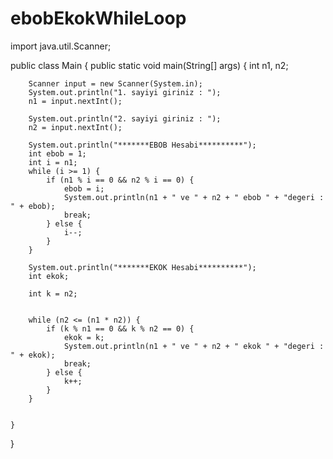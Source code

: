 # ebobEkokWhileLoop
import java.util.Scanner;

public class Main {
    public static void main(String[] args) {
        int n1, n2;

        Scanner input = new Scanner(System.in);
        System.out.println("1. sayiyi giriniz : ");
        n1 = input.nextInt();

        System.out.println("2. sayiyi giriniz : ");
        n2 = input.nextInt();

        System.out.println("*******EBOB Hesabi**********");
        int ebob = 1;
        int i = n1;
        while (i >= 1) {
            if (n1 % i == 0 && n2 % i == 0) {
                ebob = i;
                System.out.println(n1 + " ve " + n2 + " ebob " + "degeri : " + ebob);
                break;
            } else {
                i--;
            }
        }

        System.out.println("*******EKOK Hesabi**********");
        int ekok;

        int k = n2;


        while (n2 <= (n1 * n2)) {
            if (k % n1 == 0 && k % n2 == 0) {
                ekok = k;
                System.out.println(n1 + " ve " + n2 + " ekok " + "degeri : " + ekok);
                break;
            } else {
                k++;
            }
        }


    }
}
